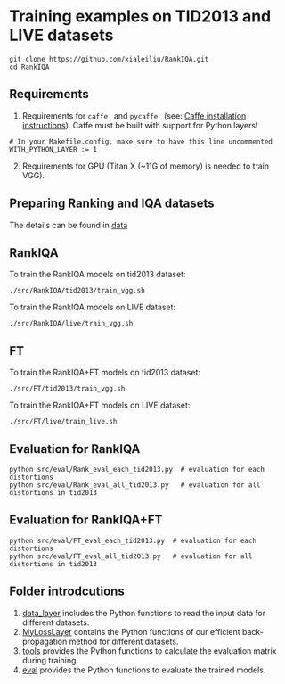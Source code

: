 # Training examples on TID2013 and LIVE datasets
```
git clone https://github.com/xialeiliu/RankIQA.git
cd RankIQA
```
## Requirements
1. Requirements for ```caffe ``` and  ```pycaffe ``` (see: [Caffe installation instructions](http://caffe.berkeleyvision.org/installation.html)). 
Caffe must be built with support for Python layers!

```
# In your Makefile.config, make sure to have this line uncommented
WITH_PYTHON_LAYER := 1
```
2. Requirements for GPU (Titan X (~11G of memory) is needed to train VGG).

## Preparing Ranking and IQA datasets

The details can be found in [data](../data)

## RankIQA

To train the RankIQA models on tid2013 dataset:

```
./src/RankIQA/tid2013/train_vgg.sh
```

To train the RankIQA models on LIVE dataset:

```
./src/RankIQA/live/train_vgg.sh
```

## FT

To train the RankIQA+FT models on tid2013 dataset:

```
./src/FT/tid2013/train_vgg.sh
```
To train the RankIQA+FT models on LIVE dataset:

```
./src/FT/live/train_live.sh
```
## Evaluation for RankIQA

```
python src/eval/Rank_eval_each_tid2013.py  # evaluation for each distortions
python src/eval/Rank_eval_all_tid2013.py   # evaluation for all distortions in tid2013
```

## Evaluation for RankIQA+FT

```
python src/eval/FT_eval_each_tid2013.py  # evaluation for each distortions
python src/eval/FT_eval_all_tid2013.py   # evaluation for all distortions in tid2013
```


## Folder introdcutions

1. [data_layer](./data_layer) includes the Python functions to read the input data for different datasets. 
2. [MyLossLayer](./MyLossLayer) contains the Python functions of our efficient back-propagation method for different datasets. 
3. [tools](./tools) provides the Python functions to calculate the evaluation matrix during training. 
4. [eval](./eval) provides the Python functions to evaluate the trained models. 

